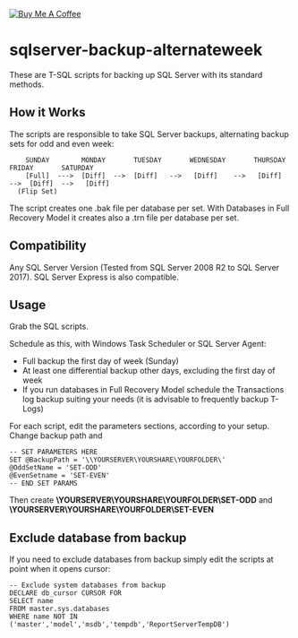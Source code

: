 [![Buy Me A Coffee](https://www.buymeacoffee.com/assets/img/custom_images/orange_img.png)](https://www.buymeacoffee.com/rbicelli)

# sqlserver-backup-alternateweek
These are T-SQL scripts for backing up SQL Server with its standard methods.

## How it Works
The scripts are responsible to take SQL Server backups, alternating backup sets for odd and even week:

```
	SUNDAY        MONDAY       TUESDAY       WEDNESDAY       THURSDAY       FRIDAY       SATURDAY
	[Full]  --->  [Diff]  -->  [Diff]   -->   [Diff]    -->   [Diff]   -->  [Diff]  -->   [Diff]
  (Flip Set)
```
The script creates one .bak file per database per set. With Databases in Full Recovery Model it creates also a .trn file per database per set. 

## Compatibility
Any SQL Server Version (Tested from SQL Server 2008 R2 to SQL Server 2017).
SQL Server Express is also compatible.

## Usage
Grab the SQL scripts.

Schedule as this, with Windows Task Scheduler or SQL Server Agent:

- Full backup the first day of week (Sunday)
- At least one differential backup other days, excluding the first day of week
- If you run databases in Full Recovery Model schedule the Transactions log backup suiting your needs (it is advisable to frequently backup T-Logs)

For each script, edit the parameters sections, according to your setup.
Change backup path and 

```
-- SET PARAMETERS HERE
SET @BackupPath = '\\YOURSERVER\YOURSHARE\YOURFOLDER\'
@OddSetName = 'SET-ODD'
@EvenSetname = 'SET-EVEN'
-- END SET PARAMS
```

Then create **\\YOURSERVER\YOURSHARE\YOURFOLDER\SET-ODD** and **\\YOURSERVER\YOURSHARE\YOURFOLDER\SET-EVEN**

## Exclude database from backup
If you need to exclude databases from backup simply edit the scripts at point when it opens cursor:

```
-- Exclude system databases from backup
DECLARE db_cursor CURSOR FOR  
SELECT name 
FROM master.sys.databases 
WHERE name NOT IN ('master','model','msdb','tempdb','ReportServerTempDB')
```